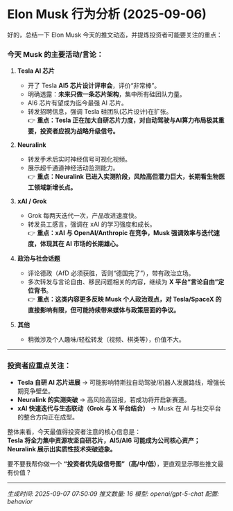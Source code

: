 # Elon Musk 行为分析 (2025-09-06)

好的，总结一下 Elon Musk 今天的推文动态，并提炼投资者可能要关注的重点：  

### 今天 Musk 的主要活动/言论：
1. **Tesla AI 芯片**  
   - 开了 Tesla **AI5 芯片设计评审会**，评价“非常棒”。  
   - 明确透露：**未来只做一条芯片架构**，集中所有硅团队力量。  
   - AI6 芯片有望成为迄今最强 AI 芯片。  
   - 转发招聘信息，强调 Tesla 硅团队(芯片设计)在扩张。  
   👉 **重点：Tesla 正在加大自研芯片力度，对自动驾驶与AI算力布局极其重要，投资者应视为战略升级信号。**

2. **Neuralink**  
   - 转发手术后实时神经信号可视化视频。  
   - 展示超千通道神经活动监测能力。  
   👉 **重点：Neuralink 已进入实测阶段，风险高但潜力巨大，长期看生物医工领域新增长点。**

3. **xAI / Grok**  
   - Grok 每两天迭代一次，产品改进速度快。  
   - 转发员工感言，强调在 xAI 的学习强度和成长。  
   👉 **重点：xAI 与 OpenAI/Anthropic 在竞争，Musk 强调效率与迭代速度，体现其在 AI 市场的长期雄心。**

4. **政治与社会话题**  
   - 评论德政（AfD 必须获胜，否则“德国完了”），带有政治立场。  
   - 多次转发与言论自由、移民问题相关的内容，继续为 **X 平台“言论自由”定位背书**。  
   👉 **重点：这类内容更多反映 Musk 个人政治观点，对 Tesla/SpaceX 的直接影响有限，但可能持续带来媒体与政策层面的争议。**

5. **其他**  
   - 稍微涉及个人趣味/轻松转发（视频、棋类等），价值不大。  

---

### 投资者应重点关注：
- **Tesla 自研 AI 芯片进展** → 可能影响特斯拉自动驾驶/机器人发展路线，增强长期竞争壁垒。  
- **Neuralink 的实测突破** → 高风险高回报，若成功将开启新赛道。  
- **xAI 快速迭代与生态联动（Grok 与 X 平台结合）** → Musk 在 AI 与社交平台的整合方向正在成型。  

整体来看，今天最值得投资者注意的核心信息是：  
**Tesla 将全力集中资源攻坚自研芯片，AI5/AI6 可能成为公司核心资产；Neuralink 展示出实质性技术突破迹象。**

要不要我帮你做一个 **“投资者优先级信号图”（高/中/低）**，更直观显示哪些推文最有价值？

---
*生成时间: 2025-09-07 07:50:09*
*推文数量: 16*
*模型: openai/gpt-5-chat*
*配置: behavior*
